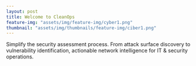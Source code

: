 ```yaml
---
layout: post
title: Welcome to CleanOps
feature-img: "assets/img/feature-img/cyber1.png"
thumbnail: "assets/img/thumbnails/feature-img/ciber1.png"
---
```


Simplify the security assessment process. From attack surface discovery to vulnerability identification, actionable network intelligence for IT & security operations.







